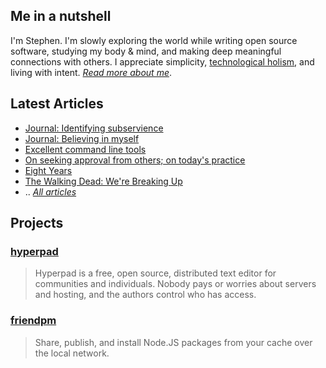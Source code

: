 ## Me in a nutshell

I'm Stephen. I'm slowly exploring the world while writing open source software,
studying my body & mind, and making deep meaningful connections with others. I
appreciate simplicity, [technological
holism](https://en.wikipedia.org/wiki/Ursula_Franklin#Holistic_and_prescriptive_technologies),
and living with intent. *[Read more about me](about.html)*.

## Latest Articles

- [Journal: Identifying subservience](articles/2017-12-12-identifying-subservience.markdown)
- [Journal: Believing in myself](articles/2017-12-10.md)
- [Excellent command line tools](articles/2017-11-29.html)
- [On seeking approval from others; on today's practice](articles/2017-11-22.html)
- [Eight Years](articles/2017-01-11-eight-years.html)
- [The Walking Dead: We're Breaking Up](articles/2017-01-09-the-walking-dead.html)
- .. *[All articles](articles.html)*

## Projects

### [hyperpad](https://github.com/noffle/hyperpad)

> Hyperpad is a free, open source, distributed text editor for communities and
> individuals. Nobody pays or worries about servers and hosting, and the authors
> control who has access.

### [friendpm](https://github.com/noffle/friendpm)

> Share, publish, and install Node.JS packages from your cache over the local
> network.

